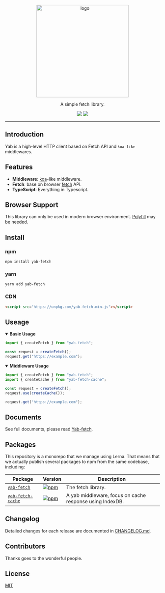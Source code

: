 <p align="center"><img width="300" src="resources/logo.png" alt="logo" /></p>
<div align="center">
<p>A simple fetch library.</p>
<a href="https://circleci.com/gh/mjolnirjs/yab/tree/master"><img src="https://circleci.com/gh/mjolnirjs/yab/tree/master.svg?style=shield&circle-token=0386ba2e8d3d98f85b0c5e61977a8ded9cf95332" /></a>
<a href="https://codecov.io/gh/mjolnirjs/yab"><img src="https://codecov.io/gh/mjolnirjs/yab/branch/master/graph/badge.svg?token=d1CXXZJLby" /></a>
</div>

---

## Introduction

Yab is a high-level HTTP client based on Fetch API and `koa-like` middlewares.

## Features

- **Middleware**: [koa](https://koajs.com/)-like middleware.
- **Fetch**: base on browser [fetch](https://developer.mozilla.org/en-US/docs/Web/API/Fetch_API/Using_Fetch) API.
- **TypeScript**: Everything in Typescript.

## Browser Support

This library can only be used in modern browser environment. [Polyfill](https://github.com/github/fetch) may be needed.

## Install

### npm

`npm install yab-fetch`

### yarn

`yarn add yab-fetch`

### CDN

```html
<script src="https://unpkg.com/yab-fetch.min.js"></script>
```

## Useage

<details open>
<summary><b>Basic Usage</b></summary>

```ts
import { createFetch } from "yab-fetch";

const request = createFetch();
request.get("https://example.com");
```

</details>

<details open>
<summary><b>Middleware Usage</b></summary>

```ts
import { createFetch } from "yab-fetch";
import { createCache } from "yab-fetch-cache";

const request = createFetch();
request.use(createCache());

request.get("https://example.com");
```

</details>

## Documents

See full documents, please read [Yab-fetch](./packages/yab-fetch/README.md).

## Packages

This repository is a monorepo that we manage using Lerna. That means that we actually publish several packages to npm from the same codebase, including:

| Package                                                              | Version                                                                                                         | Description                                              |
| -------------------------------------------------------------------- | --------------------------------------------------------------------------------------------------------------- | -------------------------------------------------------- |
| [`yab-fetch`](/packages/yab-fetch)                                   | [![npm](https://img.shields.io/npm/v/yab-fetch.svg?style=flat-square)](https://www.npmjs.com/package/yab-fetch) | The fetch library.                                       |
| [`yab-fetch-cache`](/packages/yab-fetch-cache) | [![npm](https://img.shields.io/npm/v/yab-fetch-cache.svg?style=flat-square)](https://www.npmjs.com/package/yab-fetch-cache) | A yab middleware, focus on cache response using IndexDB. |

## Changelog

Detailed changes for each release are documented in [CHANGELOG.md](./CHANGELOG.md).

## Contributors

Thanks goes to the wonderful people.

## License

[MIT](http://opensource.org/licenses/MIT)
